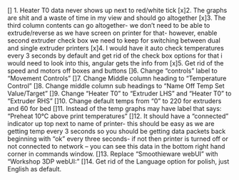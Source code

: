 
[] 1. Heater T0 data never shows up next to red/white tick
[x]2. The graphs are shit and a waste of time in my view and should go altogether
[x]3. The third column contents can go altogether- we don’t need to be able to extrude/reverse as we have screen on printer for that- however, enable second extruder check box we need to keep for switching between dual and single extruder printers
[x]4. I would have it auto check temperatures every 3 seconds by default and get rid of the check box options for that
	i would need to look into this, angular gets the info from 
[x]5. Get rid of the speed and motors off boxes and buttons
[]6. Change “controls” label to “Movement Controls”
[]7. Change Middle column heading to “Temperature Control”
[]8. Change middle column sub headings to “Name Off Temp Set Value/Target”
[]9. Change “Heater T0” to “Extruder LHS” and “Heater T0” to “Extruder RHS”
[]10. Change default temps from “0” to 220 for extruders and 60 for bed
[]11. Instead of the temp graphs may have label that says: “Preheat 10°C above print temperatures”
[]12. It should have a “connected” indicator up top next to name of printer- this should be easy as we are getting temp every 3 seconds so you should be getting data packets back beginning with “ok” every three seconds- if not then printer is turned off or not connected to network – you can see this data in the bottom right hand corner in commands window.
[]13. Replace “Smoothieware webUI” with “Workshop 3DP webUI:”
[]14. Get rid of the Language option for polish, just English as default.